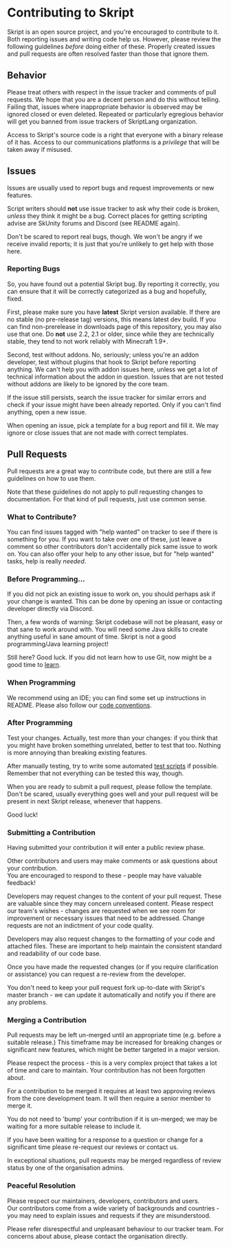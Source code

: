 # Contributing to Skript
Skript is an open source project, and you're encouraged to contribute to it.
Both reporting issues and writing code help us. However, please review the
following guidelines *before* doing either of these. Properly created issues
and pull requests are often resolved faster than those that ignore them.

## Behavior
Please treat others with respect in the issue tracker and comments of pull
requests. We hope that you are a decent person and do this without telling.
Failing that, issues where inappropriate behavior is observed may be ignored
closed or even deleted. Repeated or particularly egregious behavior will get
you banned from issue trackers of SkriptLang organization.

Access to Skript's source code is a right that everyone with a binary release
of it has. Access to our communications platforms is a *privilege* that will
be taken away if misused.

## Issues
Issues are usually used to report bugs and request improvements or new features.

Script writers should **not** use issue tracker to ask why their code is broken,
*unless* they think it might be a bug. Correct places for getting scripting advise
are SkUnity forums and Discord (see README again).

Don't be scared to report real bugs, though. We won't be angry if we receive
invalid reports; it is just that you're unlikely to get help with those here.

### Reporting Bugs
So, you have found out a potential Skript bug. By reporting it correctly, you
can ensure that it will be correctly categorized as a bug and hopefully, fixed.

First, please make sure you have **latest** Skript version available. If there
are no stable (no pre-release tag) versions, this means latest dev build.
If you can find non-prerelease in downloads page of this repository, you may
also use that one. Do **not** use 2.2, 2.1 or older, since while they are
technically stable, they tend to not work reliably with Minecraft 1.9+.

Second, test without addons. No, seriously; unless you're an addon developer,
test without plugins that hook to Skript before reporting anything. We can't
help you with addon issues here, unless we get a lot of technical information
about the addon in question. Issues that are not tested without addons are
likely to be ignored by the core team.

If the issue still persists, search the issue tracker for similar
errors and check if your issue might have been already reported.
Only if you can't find anything, open a new issue.

When opening an issue, pick a template for a bug report and fill it.
We may ignore or close issues that are not made with correct templates.

## Pull Requests
Pull requests are a great way to contribute code, but there are still a few
guidelines on how to use them.

Note that these guidelines do not apply to pull requesting changes to
documentation. For that kind of pull requests, just use common sense.

### What to Contribute?
You can find issues tagged with "help wanted" on tracker to see if there is
something for you. If you want to take over one of these, just leave a comment
so other contributors don't accidentally pick same issue to work on. You can also
offer your help to any other issue, but for "help wanted" tasks, help is really
*needed*.

### Before Programming...
If you did not pick an existing issue to work on, you should perhaps ask if your
change is wanted. This can be done by opening an issue or contacting developer
directly via Discord.

Then, a few words of warning: Skript codebase will not be pleasant, easy or
that sane to work around with. You will need some Java skills to create anything
useful in sane amount of time. Skript is not a good programming/Java learning
project!

Still here? Good luck. If you did not learn how to use Git, now might be a good
time to [learn](https://help.github.com/categories/bootcamp/).

### When Programming
We recommend using an IDE; you can find some set up instructions in README.
Please also follow our [code conventions](https://github.com/SkriptLang/Skript/blob/master/code-conventions.md).

### After Programming
Test your changes. Actually, test more than your changes: if you think that you
might have broken something unrelated, better to test that too. Nothing is more
annoying than breaking existing features.

After manually testing, try to write some automated
[test scripts](https://github.com/SkriptLang/Skript/blob/master/src/test/skript/README.md)
if possible. Remember that not everything can be tested this way, though.

When you are ready to submit a pull request, please follow the template. Don't
be scared, usually everything goes well and your pull request will be present
in next Skript release, whenever that happens.

Good luck!

### Submitting a Contribution

Having submitted your contribution it will enter a public review phase.

Other contributors and users may make comments or ask questions about your contribution. \
You are encouraged to respond to these - people may have valuable feedback!

Developers may request changes to the content of your pull request. These are valuable since they may concern unreleased content. Please respect our team's wishes - changes are requested when we see room for improvement or necessary issues that need to be addressed.
Change requests are not an indictment of your code quality.

Developers may also request changes to the formatting of your code and attached files. These are important to help maintain the consistent standard and readability of our code base.

Once you have made the requested changes (or if you require clarification or assistance) you can request a re-review from the developer.

You don't need to keep your pull request fork up-to-date with Skript's master branch - we can update it automatically and notify you if there are any problems.

### Merging a Contribution

Pull requests may be left un-merged until an appropriate time (e.g. before a suitable release.) This timeframe may be increased for breaking changes or significant new features, which might be better targeted in a major version.

Please respect the process - this is a very complex project that takes a lot of time and care to maintain. Your contribution has not been forgotten about.

For a contribution to be merged it requires at least two approving reviews from the core development team. It will then require a senior member to merge it.

You do not need to 'bump' your contribution if it is un-merged; we may be waiting for a more suitable release to include it.

If you have been waiting for a response to a question or change for a significant time please re-request our reviews or contact us.

In exceptional situations, pull requests may be merged regardless of review status by one of the organisation admins. 

### Peaceful Resolution

Please respect our maintainers, developers, contributors and users. \
Our contributors come from a wide variety of backgrounds and countries - you may need to explain issues and requests if they are misunderstood.

Please refer disrespectful and unpleasant behaviour to our tracker team. For concerns about abuse, please contact the organisation directly.
